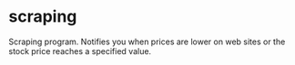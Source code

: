 # scraping
Scraping program. Notifies you when prices are lower on web sites or the stock price reaches a specified value.

